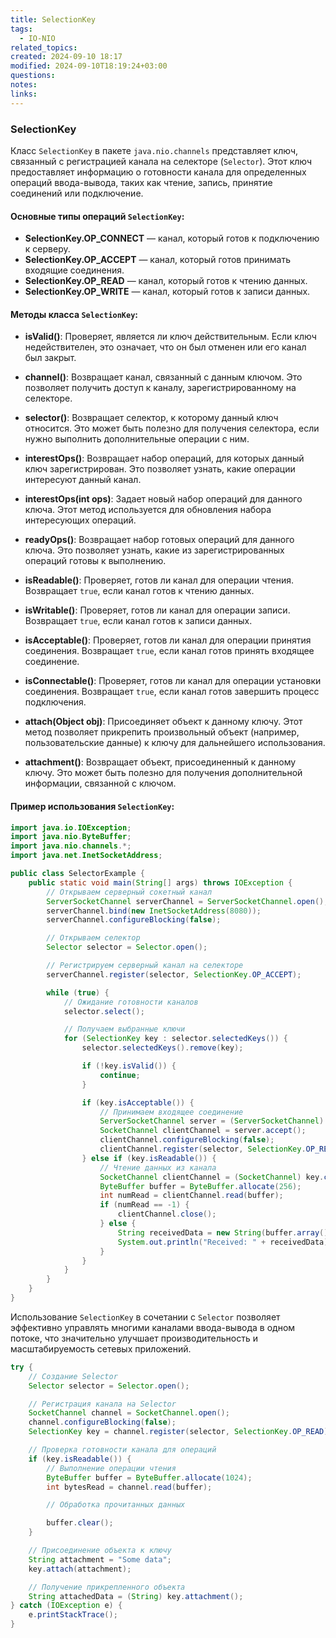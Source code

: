 ```yaml
---
title: SelectionKey
tags:
  - IO-NIO
related_topics: 
created: 2024-09-10 18:17
modified: 2024-09-10T18:19:24+03:00
questions: 
notes: 
links: 
---
```

### SelectionKey

Класс `SelectionKey` в пакете `java.nio.channels` представляет ключ, связанный с регистрацией канала на селекторе (`Selector`). Этот ключ предоставляет информацию о готовности канала для определенных операций ввода-вывода, таких как чтение, запись, принятие соединений или подключение.

#### Основные типы операций `SelectionKey`:

- **SelectionKey.OP_CONNECT** — канал, который готов к подключению к серверу.
- **SelectionKey.OP_ACCEPT** — канал, который готов принимать входящие соединения.
- **SelectionKey.OP_READ** — канал, который готов к чтению данных.
- **SelectionKey.OP_WRITE** — канал, который готов к записи данных.

#### Методы класса `SelectionKey`:

- **isValid()**: Проверяет, является ли ключ действительным. Если ключ недействителен, это означает, что он был отменен или его канал был закрыт.
    
- **channel()**: Возвращает канал, связанный с данным ключом. Это позволяет получить доступ к каналу, зарегистрированному на селекторе.
    
- **selector()**: Возвращает селектор, к которому данный ключ относится. Это может быть полезно для получения селектора, если нужно выполнить дополнительные операции с ним.
    
- **interestOps()**: Возвращает набор операций, для которых данный ключ зарегистрирован. Это позволяет узнать, какие операции интересуют данный канал.
    
- **interestOps(int ops)**: Задает новый набор операций для данного ключа. Этот метод используется для обновления набора интересующих операций.
    
- **readyOps()**: Возвращает набор готовых операций для данного ключа. Это позволяет узнать, какие из зарегистрированных операций готовы к выполнению.
    
- **isReadable()**: Проверяет, готов ли канал для операции чтения. Возвращает `true`, если канал готов к чтению данных.
    
- **isWritable()**: Проверяет, готов ли канал для операции записи. Возвращает `true`, если канал готов к записи данных.
    
- **isAcceptable()**: Проверяет, готов ли канал для операции принятия соединения. Возвращает `true`, если канал готов принять входящее соединение.
    
- **isConnectable()**: Проверяет, готов ли канал для операции установки соединения. Возвращает `true`, если канал готов завершить процесс подключения.
    
- **attach(Object obj)**: Присоединяет объект к данному ключу. Этот метод позволяет прикрепить произвольный объект (например, пользовательские данные) к ключу для дальнейшего использования.
    
- **attachment()**: Возвращает объект, присоединенный к данному ключу. Это может быть полезно для получения дополнительной информации, связанной с ключом.
    

#### Пример использования `SelectionKey`:

```java
import java.io.IOException;
import java.nio.ByteBuffer;
import java.nio.channels.*;
import java.net.InetSocketAddress;

public class SelectorExample {
    public static void main(String[] args) throws IOException {
        // Открываем серверный сокетный канал
        ServerSocketChannel serverChannel = ServerSocketChannel.open();
        serverChannel.bind(new InetSocketAddress(8080));
        serverChannel.configureBlocking(false);

        // Открываем селектор
        Selector selector = Selector.open();

        // Регистрируем серверный канал на селекторе
        serverChannel.register(selector, SelectionKey.OP_ACCEPT);

        while (true) {
            // Ожидание готовности каналов
            selector.select();

            // Получаем выбранные ключи
            for (SelectionKey key : selector.selectedKeys()) {
                selector.selectedKeys().remove(key);

                if (!key.isValid()) {
                    continue;
                }

                if (key.isAcceptable()) {
                    // Принимаем входящее соединение
                    ServerSocketChannel server = (ServerSocketChannel) key.channel();
                    SocketChannel clientChannel = server.accept();
                    clientChannel.configureBlocking(false);
                    clientChannel.register(selector, SelectionKey.OP_READ);
                } else if (key.isReadable()) {
                    // Чтение данных из канала
                    SocketChannel clientChannel = (SocketChannel) key.channel();
                    ByteBuffer buffer = ByteBuffer.allocate(256);
                    int numRead = clientChannel.read(buffer);
                    if (numRead == -1) {
                        clientChannel.close();
                    } else {
                        String receivedData = new String(buffer.array()).trim();
                        System.out.println("Received: " + receivedData);
                    }
                }
            }
        }
    }
}

```

Использование `SelectionKey` в сочетании с `Selector` позволяет эффективно управлять многими каналами ввода-вывода в одном потоке, что значительно улучшает производительность и масштабируемость сетевых приложений.
```java
try {
    // Создание Selector
    Selector selector = Selector.open();

    // Регистрация канала на Selector
    SocketChannel channel = SocketChannel.open();
    channel.configureBlocking(false);
    SelectionKey key = channel.register(selector, SelectionKey.OP_READ);

    // Проверка готовности канала для операций
    if (key.isReadable()) {
        // Выполнение операции чтения
        ByteBuffer buffer = ByteBuffer.allocate(1024);
        int bytesRead = channel.read(buffer);

        // Обработка прочитанных данных

        buffer.clear();
    }

    // Присоединение объекта к ключу
    String attachment = "Some data";
    key.attach(attachment);

    // Получение прикрепленного объекта
    String attachedData = (String) key.attachment();
} catch (IOException e) {
    e.printStackTrace();
}
```

